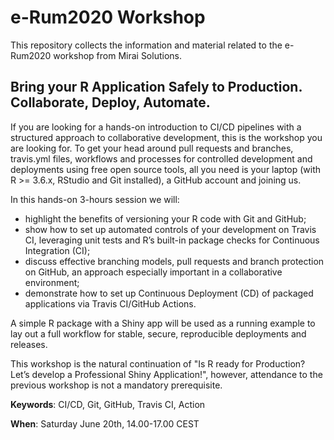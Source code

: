 # e-Rum2020 Workshop

This repository collects the information and material related to the e-Rum2020 workshop from Mirai Solutions.

## Bring your R Application Safely to Production. Collaborate, Deploy, Automate.

If you are looking for a hands-on introduction to CI/CD pipelines with a structured approach to collaborative development, this is the workshop you are looking for. To get your head around  pull requests and branches, travis.yml files, workflows and processes for controlled development and deployments using free open source tools, all you need is your laptop (with R >= 3.6.x, RStudio and Git installed), a GitHub account and joining us.

In this hands-on 3-hours session we will:

- highlight the benefits of versioning your R code with Git and GitHub;
- show how to set up automated controls of your development on Travis CI, leveraging unit tests and R’s built-in package checks for Continuous Integration (CI);
- discuss effective branching models, pull requests and branch protection on GitHub, an approach especially important in a collaborative environment;
- demonstrate how to set up Continuous Deployment (CD) of packaged applications via Travis CI/GitHub Actions.

A simple R package with a Shiny app will be used as a running example to lay out a full workflow for stable, secure, reproducible deployments and releases.

This workshop is the natural continuation of "Is R ready for Production? Let’s develop a Professional Shiny Application!", however, attendance to the previous workshop is not a mandatory prerequisite.

**Keywords**: CI/CD, Git, GitHub, Travis CI, Action

**When**: Saturday June 20th, 14.00-17.00 CEST
